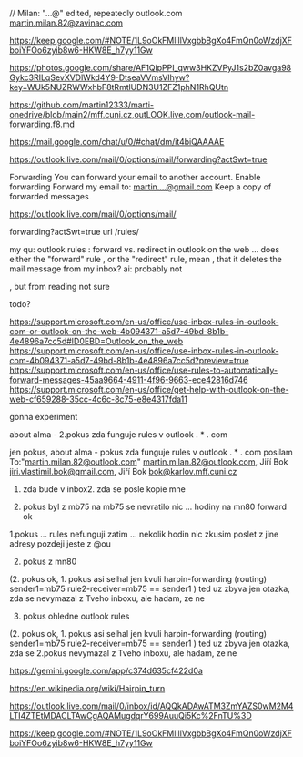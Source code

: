 

// Milan: "...@" edited, repeatedly
outlook.com
martin.milan.82@zavinac.com


https://keep.google.com/#NOTE/1L9oOkFMlillVxgbbBgXo4FmQn0oWzdjXFboiYFOo6zyib8w6-HKW8E_h7yy11Gw

https://photos.google.com/share/AF1QipPPI_qww3HKZVPyJ1s2bZ0avga98Gykc3RILqSevXVDlWkd4Y9-DtseaVVmsVIhyw?key=WUk5NUZRWWxhbF8tRmtlUDN3U1ZFZ1phN1RhQUtn

https://github.com/martin12333/marti-onedrive/blob/main2/mff.cuni.cz,outLOOK.live.com/outlook-mail-forwarding.f8.md


https://mail.google.com/chat/u/0/#chat/dm/it4biQAAAAE


https://outlook.live.com/mail/0/options/mail/forwarding?actSwt=true



Forwarding
You can forward your email to another account.
Enable forwarding
Forward my email to:
martin....@gmail.com
Keep a copy of forwarded messages





https://outlook.live.com/mail/0/options/mail/

forwarding?actSwt=true
url
/rules/


my qu:
outlook rules : forward vs. redirect in outlook on the web ... does either the "forward" rule , or the "redirect" rule, mean , that it deletes the mail message from my inbox?
ai:
	probably not
	
	
, but from  reading not sure

todo?

https://support.microsoft.com/en-us/office/use-inbox-rules-in-outlook-com-or-outlook-on-the-web-4b094371-a5d7-49bd-8b1b-4e4896a7cc5d#ID0EBD=Outlook_on_the_web
https://support.microsoft.com/en-us/office/use-inbox-rules-in-outlook-com-4b094371-a5d7-49bd-8b1b-4e4896a7cc5d?preview=true
https://support.microsoft.com/en-us/office/use-rules-to-automatically-forward-messages-45aa9664-4911-4f96-9663-ece42816d746
https://support.microsoft.com/en-us/office/get-help-with-outlook-on-the-web-cf659288-35cc-4c6c-8c75-e8e4317fda11



gonna experiment



about alma - 2.pokus zda funguje rules v outlook . * . com

jen pokus, about alma - pokus zda funguje rules v outlook . * . com
posilam To:"martin.milan.82@outlook.com" <martin.milan.82@outlook.com>, Jiří Bok <jiri.vlastimil.bok@gmail.com>, Jiří Bok <bok@karlov.mff.cuni.cz>

1. zda bude v inbox2. zda se posle kopie mne


1. pokus byl  z mb75
 na mb75 se nevratilo nic ... hodiny
na mn80 forward ok

1.pokus ... rules nefunguji zatim ... nekolik hodin nic
zkusim poslet z jine adresy
pozdeji jeste z @ou

2. pokus z mn80


(2. pokus ok, 1. pokus asi selhal jen kvuli harpin-forwarding (routing) sender1=mb75 rule2-receiver=mb75 == sender1 )
ted uz zbyva jen otazka, zda se nevymazal z Tveho inboxu, ale hadam, ze ne 


3. pokus ohledne outlook rules

(2. pokus ok, 1. pokus asi selhal jen kvuli harpin-forwarding (routing) sender1=mb75 rule2-receiver=mb75 == sender1 )
ted uz zbyva jen otazka, zda se 2.pokus nevymazal z Tveho inboxu, ale hadam, ze ne

https://gemini.google.com/app/c374d635cf422d0a

https://en.wikipedia.org/wiki/Hairpin_turn



https://outlook.live.com/mail/0/inbox/id/AQQkADAwATM3ZmYAZS0wM2M4LTI4ZTEtMDACLTAwCgAQAMugdqrY699AuuQi5Kc%2FnTU%3D

https://keep.google.com/#NOTE/1L9oOkFMlillVxgbbBgXo4FmQn0oWzdjXFboiYFOo6zyib8w6-HKW8E_h7yy11Gw




